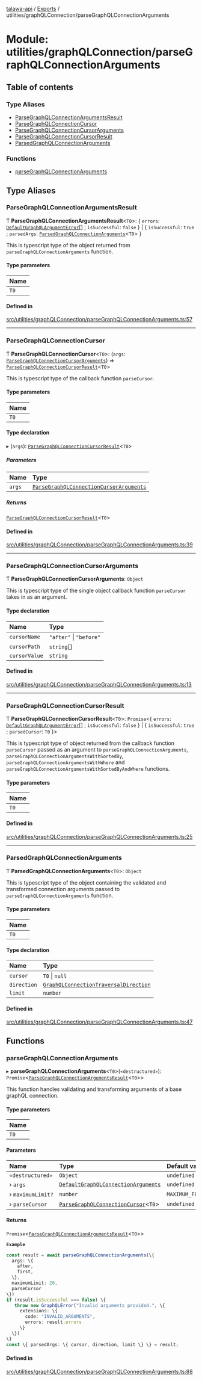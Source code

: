 [talawa-api](../README.md) / [Exports](../modules.md) / utilities/graphQLConnection/parseGraphQLConnectionArguments

# Module: utilities/graphQLConnection/parseGraphQLConnectionArguments

## Table of contents

### Type Aliases

- [ParseGraphQLConnectionArgumentsResult](utilities_graphQLConnection_parseGraphQLConnectionArguments.md#parsegraphqlconnectionargumentsresult)
- [ParseGraphQLConnectionCursor](utilities_graphQLConnection_parseGraphQLConnectionArguments.md#parsegraphqlconnectioncursor)
- [ParseGraphQLConnectionCursorArguments](utilities_graphQLConnection_parseGraphQLConnectionArguments.md#parsegraphqlconnectioncursorarguments)
- [ParseGraphQLConnectionCursorResult](utilities_graphQLConnection_parseGraphQLConnectionArguments.md#parsegraphqlconnectioncursorresult)
- [ParsedGraphQLConnectionArguments](utilities_graphQLConnection_parseGraphQLConnectionArguments.md#parsedgraphqlconnectionarguments)

### Functions

- [parseGraphQLConnectionArguments](utilities_graphQLConnection_parseGraphQLConnectionArguments.md#parsegraphqlconnectionarguments)

## Type Aliases

### ParseGraphQLConnectionArgumentsResult

Ƭ **ParseGraphQLConnectionArgumentsResult**\<`T0`\>: \{ `errors`: [`DefaultGraphQLArgumentError`](utilities_graphQLConnection.md#defaultgraphqlargumenterror)[] ; `isSuccessful`: ``false``  \} \| \{ `isSuccessful`: ``true`` ; `parsedArgs`: [`ParsedGraphQLConnectionArguments`](utilities_graphQLConnection_parseGraphQLConnectionArguments.md#parsedgraphqlconnectionarguments)\<`T0`\>  \}

This is typescript type of the object returned from `parseGraphQLConnectionArguments`
function.

#### Type parameters

| Name |
| :------ |
| `T0` |

#### Defined in

[src/utilities/graphQLConnection/parseGraphQLConnectionArguments.ts:57](https://github.com/adi790uu/talawa-api/blob/5146430/src/utilities/graphQLConnection/parseGraphQLConnectionArguments.ts#L57)

___

### ParseGraphQLConnectionCursor

Ƭ **ParseGraphQLConnectionCursor**\<`T0`\>: (`args`: [`ParseGraphQLConnectionCursorArguments`](utilities_graphQLConnection_parseGraphQLConnectionArguments.md#parsegraphqlconnectioncursorarguments)) =\> [`ParseGraphQLConnectionCursorResult`](utilities_graphQLConnection_parseGraphQLConnectionArguments.md#parsegraphqlconnectioncursorresult)\<`T0`\>

This is typescript type of the callback function `parseCursor`.

#### Type parameters

| Name |
| :------ |
| `T0` |

#### Type declaration

▸ (`args`): [`ParseGraphQLConnectionCursorResult`](utilities_graphQLConnection_parseGraphQLConnectionArguments.md#parsegraphqlconnectioncursorresult)\<`T0`\>

##### Parameters

| Name | Type |
| :------ | :------ |
| `args` | [`ParseGraphQLConnectionCursorArguments`](utilities_graphQLConnection_parseGraphQLConnectionArguments.md#parsegraphqlconnectioncursorarguments) |

##### Returns

[`ParseGraphQLConnectionCursorResult`](utilities_graphQLConnection_parseGraphQLConnectionArguments.md#parsegraphqlconnectioncursorresult)\<`T0`\>

#### Defined in

[src/utilities/graphQLConnection/parseGraphQLConnectionArguments.ts:39](https://github.com/adi790uu/talawa-api/blob/5146430/src/utilities/graphQLConnection/parseGraphQLConnectionArguments.ts#L39)

___

### ParseGraphQLConnectionCursorArguments

Ƭ **ParseGraphQLConnectionCursorArguments**: `Object`

This is typescript type of the single object callback function `parseCursor` takes in as
an argument.

#### Type declaration

| Name | Type |
| :------ | :------ |
| `cursorName` | ``"after"`` \| ``"before"`` |
| `cursorPath` | `string`[] |
| `cursorValue` | `string` |

#### Defined in

[src/utilities/graphQLConnection/parseGraphQLConnectionArguments.ts:13](https://github.com/adi790uu/talawa-api/blob/5146430/src/utilities/graphQLConnection/parseGraphQLConnectionArguments.ts#L13)

___

### ParseGraphQLConnectionCursorResult

Ƭ **ParseGraphQLConnectionCursorResult**\<`T0`\>: `Promise`\<\{ `errors`: [`DefaultGraphQLArgumentError`](utilities_graphQLConnection.md#defaultgraphqlargumenterror)[] ; `isSuccessful`: ``false``  \} \| \{ `isSuccessful`: ``true`` ; `parsedCursor`: `T0`  \}\>

This is typescript type of object returned from the callback function `parseCursor` passed
as an argument to `parseGraphQLConnectionArguments`, `parseGraphQLConnectionArgumentsWithSortedBy`,
`parseGraphQLConnectionArgumentsWithWhere` and `parseGraphQLConnectionArgumentsWithSortedByAndWhere`
functions.

#### Type parameters

| Name |
| :------ |
| `T0` |

#### Defined in

[src/utilities/graphQLConnection/parseGraphQLConnectionArguments.ts:25](https://github.com/adi790uu/talawa-api/blob/5146430/src/utilities/graphQLConnection/parseGraphQLConnectionArguments.ts#L25)

___

### ParsedGraphQLConnectionArguments

Ƭ **ParsedGraphQLConnectionArguments**\<`T0`\>: `Object`

This is typescript type of the object containing the validated and transformed connection
arguments passed to `parseGraphQLConnectionArguments` function.

#### Type parameters

| Name |
| :------ |
| `T0` |

#### Type declaration

| Name | Type |
| :------ | :------ |
| `cursor` | `T0` \| ``null`` |
| `direction` | [`GraphQLConnectionTraversalDirection`](utilities_graphQLConnection.md#graphqlconnectiontraversaldirection) |
| `limit` | `number` |

#### Defined in

[src/utilities/graphQLConnection/parseGraphQLConnectionArguments.ts:47](https://github.com/adi790uu/talawa-api/blob/5146430/src/utilities/graphQLConnection/parseGraphQLConnectionArguments.ts#L47)

## Functions

### parseGraphQLConnectionArguments

▸ **parseGraphQLConnectionArguments**\<`T0`\>(`«destructured»`): `Promise`\<[`ParseGraphQLConnectionArgumentsResult`](utilities_graphQLConnection_parseGraphQLConnectionArguments.md#parsegraphqlconnectionargumentsresult)\<`T0`\>\>

This function handles validating and transforming arguments of a base graphQL connection.

#### Type parameters

| Name |
| :------ |
| `T0` |

#### Parameters

| Name | Type | Default value |
| :------ | :------ | :------ |
| `«destructured»` | `Object` | `undefined` |
| › `args` | [`DefaultGraphQLConnectionArguments`](utilities_graphQLConnection.md#defaultgraphqlconnectionarguments) | `undefined` |
| › `maximumLimit?` | `number` | `MAXIMUM_FETCH_LIMIT` |
| › `parseCursor` | [`ParseGraphQLConnectionCursor`](utilities_graphQLConnection_parseGraphQLConnectionArguments.md#parsegraphqlconnectioncursor)\<`T0`\> | `undefined` |

#### Returns

`Promise`\<[`ParseGraphQLConnectionArgumentsResult`](utilities_graphQLConnection_parseGraphQLConnectionArguments.md#parsegraphqlconnectionargumentsresult)\<`T0`\>\>

**`Example`**

```ts
const result = await parseGraphQLConnectionArguments(\{
  args: \{
    after,
    first,
  \},
  maximumLimit: 20,
  parseCursor
\})
if (result.isSuccessful === false) \{
   throw new GraphQLError("Invalid arguments provided.", \{
     extensions: \{
       code: "INVALID_ARGUMENTS",
       errors: result.errors
     \}
  \})
\}
const \{ parsedArgs: \{ cursor, direction, limit \} \} = result;
```

#### Defined in

[src/utilities/graphQLConnection/parseGraphQLConnectionArguments.ts:88](https://github.com/adi790uu/talawa-api/blob/5146430/src/utilities/graphQLConnection/parseGraphQLConnectionArguments.ts#L88)
